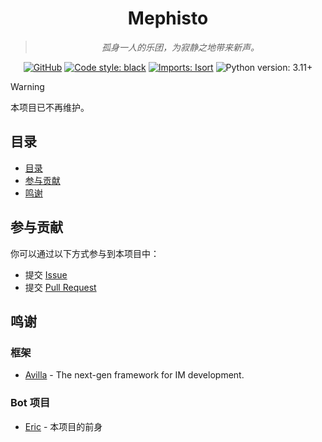 <div align="center">

# Mephisto

> _孤身一人的乐团，为寂静之地带来新声。_

[![GitHub](https://img.shields.io/github/license/nullqwertyuiop/Mephisto)](https://opensource.org/license/mit)
[![Code style: black](https://img.shields.io/badge/code%20style-black-000000.svg)](https://github.com/psf/black)
[![Imports: Isort](https://img.shields.io/badge/imports-isort-%231674b1.svg)](https://pycqa.github.io/isort/)
![Python version: 3.11+](https://img.shields.io/badge/python-3.11+-blue.svg)

</div>

> [!WARNING]
> 本项目已不再维护。

## 目录
  * [目录](#目录)
  * [参与贡献](#参与贡献)
  * [鸣谢](#鸣谢)

## 参与贡献

你可以通过以下方式参与到本项目中：

  * 提交 [Issue](https://github.com/nullqwertyuiop/Mephisto/issues)
  * 提交 [Pull Request](https://github.com/nullqwertyuiop/Mephisto/pulls)

## 鸣谢

[//]: # (  * [Uberto] - 某恋妹男提供的命名灵感)

### 框架

  * [Avilla](https://github.com/GraiaProject/Avilla) - The next-gen framework for IM development.

### Bot 项目

  * [Eric](https://github.com/ProjectNu11/Project-Null) - 本项目的前身
